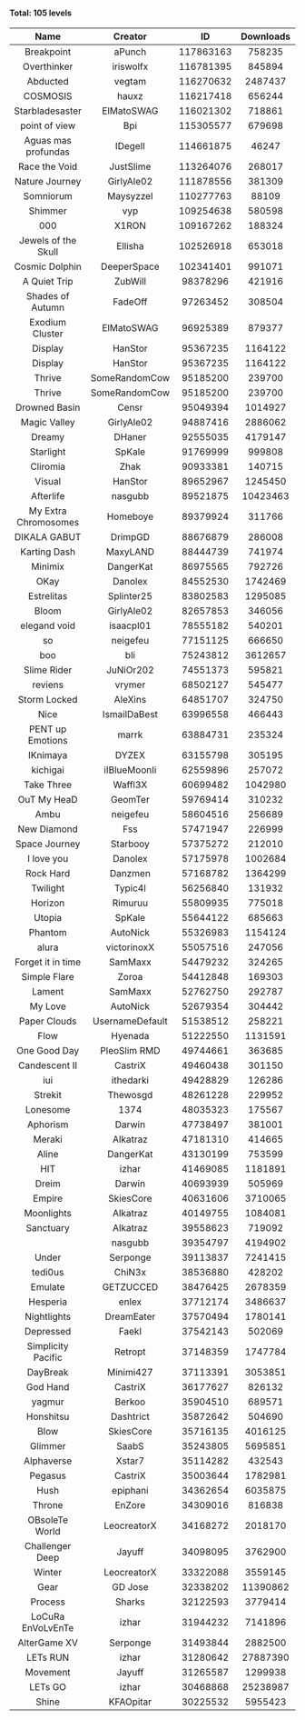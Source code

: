 #### Total: 105 levels

| Name | Creator | ID | Downloads | Likes |
|:---:|:---:|:---:|:---:|:---:|
| Breakpoint  | aPunch | 117863163 | 758235 | 61073
| Overthinker | iriswolfx | 116781395 | 845894 | 65339
| Abducted | vegtam | 116270632 | 2487437 | 137867
| COSMOSIS | hauxz | 116217418 | 656244 | 39631
| Starbladesaster | ElMatoSWAG | 116021302 | 718861 | 63072
| point of view        | Bpi | 115305577 | 679698 | 51097
| Aguas mas profundas | IDegelI | 114661875 | 46247 | 2044
| Race the Void | JustSlime | 113264076 | 268017 | 12458
| Nature Journey | GirlyAle02 | 111878556 | 381309 | 19807
| Somniorum | Maysyzzel | 110277763 | 88109 | 4469
| Shimmer | vyp | 109254638 | 580598 | 48246
| 000 | X1RON | 109167262 | 188324 | 7787
| Jewels of the Skull | Ellisha | 102526918 | 653018 | 27953
| Cosmic Dolphin | DeeperSpace | 102341401 | 991071 | 75989
| A Quiet Trip | ZubWill | 98378296 | 421916 | 34101
| Shades of Autumn | FadeOff | 97263452 | 308504 | 17944
| Exodium Cluster | ElMatoSWAG | 96925389 | 879377 | 89605
| Display | HanStor | 95367235 | 1164122 | 105734
| Display | HanStor | 95367235 | 1164122 | 105734
| Thrive | SomeRandomCow | 95185200 | 239700 | 16011
| Thrive | SomeRandomCow | 95185200 | 239700 | 16011
| Drowned Basin | Censr | 95049394 | 1014927 | 97565
| Magic Valley | GirlyAle02 | 94887416 | 2886062 | 274903
| Dreamy | DHaner | 92555035 | 4179147 | 359865
| Starlight | SpKale | 91769999 | 999808 | 103112
| Cliromia | Zhak | 90933381 | 140715 | 12284
| Visual | HanStor | 89652967 | 1245450 | 104402
| Afterlife | nasgubb | 89521875 | 10423463 | 622978
| My Extra Chromosomes | Homeboye | 89379924 | 311766 | 22831
| DIKALA GABUT | DrimpGD | 88676879 | 286008 | 18227
| Karting Dash | MaxyLAND | 88444739 | 741974 | 56393
| Minimix | DangerKat | 86975565 | 792726 | 69698
| OKay | Danolex | 84552530 | 1742469 | 148799
| Estrelitas | Splinter25 | 83802583 | 1295085 | 110421
| Bloom | GirlyAle02 | 82657853 | 346056 | 30778
| elegand void | isaacpl01 | 78555182 | 540201 | 35806
| so | neigefeu | 77151125 | 666650 | 39944
| boo | bli | 75243812 | 3612657 | 250699
| Slime Rider | JuNiOr202 | 74551373 | 595821 | 32580
| reviens | vrymer | 68502127 | 545477 | 34187
| Storm Locked | AleXins | 64851707 | 324750 | 25275
| Nice | IsmailDaBest | 63996558 | 466443 | 26500
| PENT up Emotions | marrk | 63884731 | 235324 | 15443
| IKnimaya | DYZEX | 63155798 | 305195 | 21184
| kichigai | iIBlueMoonIi | 62559896 | 257072 | 11588
| Take Three | Waffl3X | 60699482 | 1042980 | 91489
| OuT My HeaD | GeomTer | 59769414 | 310232 | 21381
| Ambu | neigefeu | 58604516 | 256689 | 24054
| New Diamond | Fss | 57471947 | 226999 | 16976
| Space Journey | Starbooy | 57375272 | 212010 | 15499
| I love you | Danolex | 57175978 | 1002684 | 106410
| Rock Hard | Danzmen | 57168782 | 1364299 | 75790
| Twilight | Typic4l | 56256840 | 131932 | 10710
| Horizon | Rimuruu | 55809935 | 775018 | 83428
| Utopia | SpKale | 55644122 | 685663 | 68221
| Phantom | AutoNick | 55326983 | 1154124 | 77915
| alura | victorinoxX | 55057516 | 247056 | 19692
| Forget it in time | SamMaxx | 54479232 | 324265 | 25718
| Simple Flare | Zoroa | 54412848 | 169303 | 23087
| Lament | SamMaxx | 52762750 | 292787 | 34137
| My Love | AutoNick | 52679354 | 304442 | 30351
| Paper Clouds | UsernameDefault | 51538512 | 258221 | 31781
| Flow | Hyenada | 51222550 | 1131591 | 121347
| One Good Day | PleoSlim RMD | 49744661 | 363685 | 38688
| Candescent II | CastriX | 49460438 | 301150 | 38618
| iui | ithedarki | 49428829 | 126286 | 17895
| Strekit | Thewosgd | 48261228 | 229952 | 31823
| Lonesome | 1374 | 48035323 | 175567 | 22653
| Aphorism | Darwin | 47738497 | 381001 | 48730
| Meraki | Alkatraz | 47181310 | 414665 | 48047
| Aline | DangerKat | 43130199 | 753599 | 78464
| HIT | izhar | 41469085 | 1181891 | 114894
| Dreim | Darwin | 40693939 | 505969 | 60309
| Empire | SkiesCore | 40631606 | 3710065 | 337187
| Moonlights | Alkatraz | 40149755 | 1084081 | 85260
| Sanctuary | Alkatraz | 39558623 | 719092 | 90340
|   | nasgubb | 39354797 | 4194902 | 292681
| Under | Serponge | 39113837 | 7241415 | 574915
| tedi0us | ChiN3x | 38536880 | 428202 | 53990
| Emulate | GETZUCCED | 38476425 | 2678359 | 246183
| Hesperia | enlex | 37712174 | 3486637 | 240357
| Nightlights | DreamEater | 37570494 | 1780141 | 159955
| Depressed | FaekI | 37542143 | 502069 | 67586
| Simplicity Pacific | Retropt | 37148359 | 1747784 | 180029
| DayBreak | Minimi427 | 37113391 | 3053851 | 300551
| God Hand | CastriX | 36177627 | 826132 | 102598
| yagmur | Berkoo | 35904510 | 689571 | 85665
| Honshitsu | Dashtrict | 35872642 | 504690 | 80672
| Blow | SkiesCore | 35716135 | 4016125 | 371528
| Glimmer | SaabS | 35243805 | 5695851 | 430726
| Alphaverse | Xstar7 | 35114282 | 432543 | 72288
| Pegasus | CastriX | 35003644 | 1782981 | 209237
| Hush | epiphani | 34362654 | 6035875 | 468461
| Throne | EnZore | 34309016 | 816838 | 101899
| OBsoleTe World | LeocreatorX | 34168272 | 2018170 | 194333
| Challenger Deep | Jayuff | 34098095 | 3762900 | 208234
| Winter | LeocreatorX | 33322088 | 3559145 | 345129
| Gear | GD Jose | 32338202 | 11390862 | 1324592
| Process | Sharks | 32122593 | 3779414 | 448724
| LoCuRa EnVoLvEnTe | izhar | 31944232 | 7141896 | 710036
| AlterGame XV | Serponge | 31493844 | 2882500 | 246084
| LETs  RUN | izhar | 31280642 | 27887390 | 2621095
| Movement | Jayuff | 31265587 | 1299938 | 147488
| LETs GO | izhar | 30468868 | 25238987 | 2201261
| Shine | KFAOpitar | 30225532 | 5955423 | 625338
